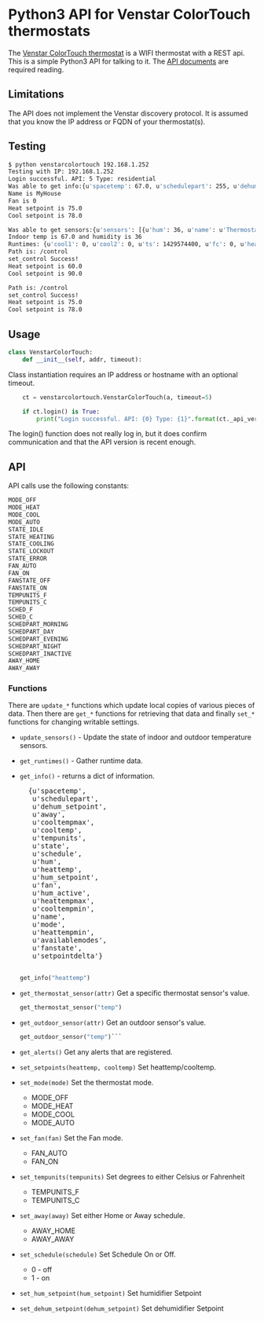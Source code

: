 # Python3 API for Venstar ColorTouch thermostats

The [Venstar ColorTouch thermostat](https://venstar.com/thermostats/colortouch/) is a WIFI thermostat with a REST api.  This is a simple Python3 API for talking to it.  The [API documents](http://developer.venstar.com/index.html) are required reading.

## Limitations

The API does not implement the Venstar discovery protocol.  It is assumed that you know the IP address or FQDN of your thermostat(s).

## Testing

```bash
$ python venstarcolortouch 192.168.1.252
Testing with IP: 192.168.1.252
Login successful. API: 5 Type: residential
Was able to get info:{u'spacetemp': 67.0, u'schedulepart': 255, u'dehum_setpoint': 0, u'away': 0, u'cooltempmax': 99.0, u'cooltemp': 78.0, u'tempunits': 0, u'state': 1, u'schedule': 0, u'hum': 0, u'heattemp': 75.0, u'hum_setpoint': 36, u'fan': 0, u'hum_active': 99, u'heattempmax': 99.0, u'cooltempmin': 35.0, u'name': u'DebtRidge', u'mode': 1, u'heattempmin': 35.0, u'availablemodes': 0, u'fanstate': 1, u'setpointdelta': 2.0}
Name is MyHouse
Fan is 0
Heat setpoint is 75.0
Cool setpoint is 78.0

Was able to get sensors:{u'sensors': [{u'hum': 36, u'name': u'Thermostat', u'temp': 67.0}, {u'name': u'Outdoor', u'temp': 0.0}]}
Indoor temp is 67.0 and humidity is 36
Runtimes: {u'cool1': 0, u'cool2': 0, u'ts': 1429574400, u'fc': 0, u'heat2': 0, u'heat1': 0, u'aux2': 0, u'aux1': 0}
Path is: /control
set_control Success!
Heat setpoint is 60.0
Cool setpoint is 90.0

Path is: /control
set_control Success!
Heat setpoint is 75.0
Cool setpoint is 78.0
```

## Usage
```Python
class VenstarColorTouch:
    def __init__(self, addr, timeout):
```

Class instantiation requires an IP address or hostname with an optional timeout.


```Python
    ct = venstarcolortouch.VenstarColorTouch(a, timeout=5)

    if ct.login() is True:
        print("Login successful. API: {0} Type: {1}".format(ct._api_ver,ct._type))
```

The login() function does not really log in, but it does confirm communication and that the API version is recent enough.

## API

API calls use the following constants:

```Python
MODE_OFF
MODE_HEAT
MODE_COOL
MODE_AUTO
STATE_IDLE
STATE_HEATING
STATE_COOLING
STATE_LOCKOUT
STATE_ERROR
FAN_AUTO
FAN_ON
FANSTATE_OFF
FANSTATE_ON
TEMPUNITS_F
TEMPUNITS_C
SCHED_F
SCHED_C
SCHEDPART_MORNING
SCHEDPART_DAY
SCHEDPART_EVENING
SCHEDPART_NIGHT
SCHEDPART_INACTIVE
AWAY_HOME
AWAY_AWAY
```

### Functions

There are ```update_*``` functions which update local copies of various pieces of data.  Then there are ```get_*``` functions for retrieving that data and finally ```set_*``` functions for changing writable settings.

* ```update_sensors()``` - Update the state of indoor and outdoor temperature sensors.

* ```get_runtimes()``` - Gather runtime data.

* ```get_info()``` - returns a dict of information.
    <pre>
    {u'spacetemp',
     u'schedulepart',
     u'dehum_setpoint',
     u'away',
     u'cooltempmax',
     u'cooltemp',
     u'tempunits',
     u'state',
     u'schedule',
     u'hum',
     u'heattemp',
     u'hum_setpoint',
     u'fan',
     u'hum_active',
     u'heattempmax',
     u'cooltempmin',
     u'name',
     u'mode',
     u'heattempmin',
     u'availablemodes',
     u'fanstate',
     u'setpointdelta'}
    </pre>

    ```python
    get_info("heattemp")
    ```
    
*  ```get_thermostat_sensor(attr)``` Get a specific thermostat sensor's value.
    
    ```python
    get_thermostat_sensor("temp")
    ```

* ```get_outdoor_sensor(attr)``` Get an outdoor sensor's value.

    ```python
    get_outdoor_sensor("temp")```

* ```get_alerts()``` Get any alerts that are registered.

* ```set_setpoints(heattemp, cooltemp)``` Set heattemp/cooltemp.

* ```set_mode(mode)``` Set the thermostat mode.
    * MODE_OFF
    * MODE_HEAT
    * MODE_COOL
    * MODE_AUTO

* ```set_fan(fan)``` Set the Fan mode.
    * FAN_AUTO
    * FAN_ON

* ```set_tempunits(tempunits)``` Set degrees to either Celsius or Fahrenheit
    * TEMPUNITS_F
    * TEMPUNITS_C
* ```set_away(away)``` Set either Home or Away schedule.
    * AWAY_HOME
    * AWAY_AWAY
* ```set_schedule(schedule)``` Set Schedule On or Off.
    * 0 - off
    * 1 - on
* ```set_hum_setpoint(hum_setpoint)``` Set humidifier Setpoint
* ```set_dehum_setpoint(dehum_setpoint)``` Set dehumidifier Setpoint

